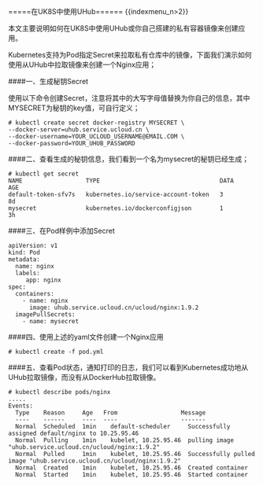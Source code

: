 =====在UK8S中使用UHub======
{{indexmenu_n>2}}

本文主要说明如何在UK8S中使用UHub或你自己搭建的私有容器镜像来创建应用。

Kubernetes支持为Pod指定Secret来拉取私有仓库中的镜像，下面我们演示如何使用从UHub中拉取镜像来创建一个Nginx应用；


####一、生成秘钥Secret

使用以下命令创建Secret，注意将其中的大写字母值替换为你自己的信息，其中MYSECRET为秘钥的key值，可自行定义；

```
# kubectl create secret docker-registry MYSECRET \
--docker-server=uhub.service.ucloud.cn \
--docker-username=YOUR_UCLOUD_USERNAME@EMAIL.COM \
--docker-password=YOUR_UHUB_PASSWORD
```

####二、查看生成的秘钥信息，我们看到一个名为mysecret的秘钥已经生成；

```
# kubectl get secret
NAME                  TYPE                                  DATA      AGE
default-token-sfv7s   kubernetes.io/service-account-token   3         8d
mysecret              kubernetes.io/dockerconfigjson        1         3h
```

####三、在Pod样例中添加Secret
```
apiVersion: v1
kind: Pod
metadata:
  name: nginx
  labels:
     app: nginx
spec:
  containers:
    - name: nginx
      image: uhub.service.ucloud.cn/ucloud/nginx:1.9.2
  imagePullSecrets:
    - name: mysecret
```
####四、使用上述的yaml文件创建一个Nginx应用

```
# kubectl create -f pod.yml
```
####五、查看Pod状态，通知打印的日志，我们可以看到Kubernetes成功地从UHub拉取镜像，而没有从DockerHub拉取镜像。
```
# kubectl describe pods/nginx
.....
Events:
  Type    Reason     Age   From                  Message
  ----    ------     ----  ----                  -------
  Normal  Scheduled  1min    default-scheduler     Successfully assigned default/nginx to 10.25.95.46
  Normal  Pulling    1min    kubelet, 10.25.95.46  pulling image "uhub.service.ucloud.cn/ucloud/nginx:1.9.2"
  Normal  Pulled     1min    kubelet, 10.25.95.46  Successfully pulled image "uhub.service.ucloud.cn/ucloud/nginx:1.9.2"
  Normal  Created    1min    kubelet, 10.25.95.46  Created container
  Normal  Started    1min    kubelet, 10.25.95.46  Started container
```